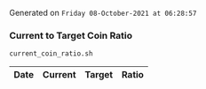 Generated on `Friday 08-October-2021 at 06:28:57`

### Current to Target Coin Ratio
`current_coin_ratio.sh`

Date|Current|Target|Ratio
---|---|---|---
